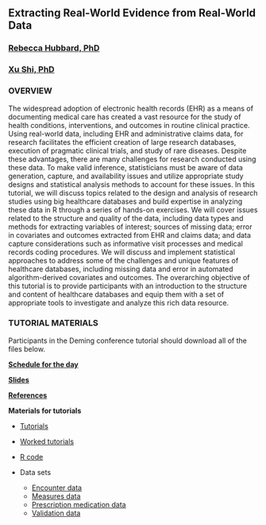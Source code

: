 ## Extracting Real-World Evidence from Real-World Data
### [Rebecca Hubbard, PhD](https://www.med.upenn.edu/ehr-stats)
### [Xu Shi, PhD](http://www.xuritashi.com)

### OVERVIEW

The widespread adoption of electronic health records (EHR) as a means of documenting medical care has created a vast resource for the study of health conditions, interventions, and outcomes in routine clinical practice. Using real-world data, including EHR and administrative claims data, for research facilitates the efficient creation of large research databases, execution of pragmatic clinical trials, and study of rare diseases. Despite these advantages, there are many challenges for research conducted using these data. To make valid inference, statisticians must be aware of data generation, capture, and availability issues and utilize appropriate study designs and statistical analysis methods to account for these issues. In this tutorial, we will discuss topics related to the design and analysis of research studies using big healthcare databases and build expertise in analyzing these data in R through a series of hands-on exercises. We will cover issues related to the structure and quality of the data, including data types and methods for extracting variables of interest; sources of missing data; error in covariates and outcomes extracted from EHR and claims data; and data capture considerations such as informative visit processes and medical records coding procedures. We will discuss and implement statistical approaches to address some of the challenges and unique features of healthcare databases, including missing data and error in automated algorithm-derived covariates and outcomes. The overarching objective of this tutorial is to provide participants with an introduction to the structure and content of healthcare databases and equip them with a set of appropriate tools to investigate and analyze this rich data resource.

### TUTORIAL MATERIALS

Participants in the Deming conference tutorial should download all of the files below.

**[Schedule for the day](schedule.pdf)**

**[Slides](IBS_SUSAN_Short_Course.pdf)**

**[References](EHR_Short_Course_References.pdf)**

**Materials for tutorials**

* [Tutorials](EHR_ShortCourse_Tutorials.html)

* [Worked tutorials](EHR_ShortCourse_Tutorials_Worked.html)

* [R code](EHR_ShortCourse_Tutorials_Code.R)

* Data sets
  * [Encounter data](/data/encounter.csv) 
  * [Measures data](/data/measures.csv)
  * [Prescription medication data](/data/meds.csv)
  * [Validation data](/data/validation.csv)
